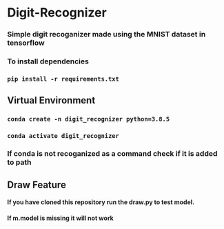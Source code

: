 # Digit-Recognizer
### Simple digit recoganizer made using the MNIST dataset in tensorflow 
### To install dependencies 
### ``` pip install -r requirements.txt ```
## Virtual Environment
### ``` conda create -n digit_recognizer python=3.8.5 ```
### ``` conda activate digit_recognizer ```
### If conda is not recoganized as a command check if it is added to path
## Draw Feature
#### If you have cloned this repository run the draw.py to test model.
#### If m.model is missing it will not work

